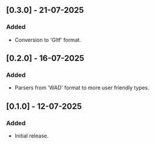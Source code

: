 ## [0.3.0] - 21-07-2025

### Added
- Conversion to 'Gltf' format.

## [0.2.0] - 16-07-2025

### Added
- Parsers from 'WAD' format to more user friendly types.

## [0.1.0] - 12-07-2025

### Added
- Initial release.